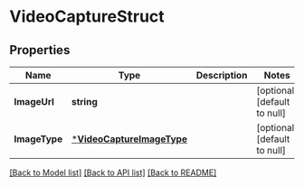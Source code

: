 # VideoCaptureStruct

## Properties
Name | Type | Description | Notes
------------ | ------------- | ------------- | -------------
**ImageUrl** | **string** |  | [optional] [default to null]
**ImageType** | [***VideoCaptureImageType**](VideoCaptureImageType.md) |  | [optional] [default to null]

[[Back to Model list]](../README.md#documentation-for-models) [[Back to API list]](../README.md#documentation-for-api-endpoints) [[Back to README]](../README.md)


